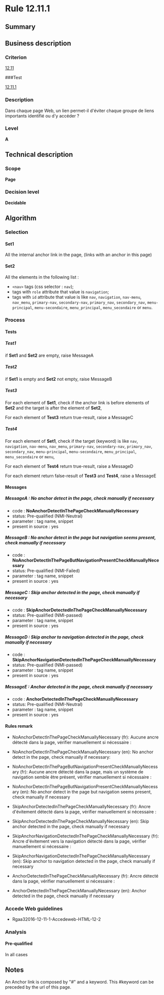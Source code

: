 # Rule 12.11.1

## Summary

## Business description

### Criterion

[12.11](http://references.modernisation.gouv.fr/rgaa/criteres.html#crit-12-11)

###Test

[12.11.1](http://references.modernisation.gouv.fr/rgaa/criteres.html#test-12-11-1)

### Description

Dans chaque page Web, un lien permet-il d'&eacute;viter chaque groupe de liens importants identifi&eacute; ou d'y acc&eacute;der ?

### Level

**A**

## Technical description

### Scope

**Page**

### Decision level

**Decidable**

## Algorithm

### Selection

#### Set1

All the internal anchor link in the page, (links with an anchor in this page)

#### Set2

All the elements in the following list :
 *  `<nav>` tags (css selector : `nav`);
 *  tags with `role` attribute that value is `navigation`;
 *  tags with `id` attribute that value is like `nav`, `navigation`, `nav-menu`, `nav_menu`, `primary-nav`, `secondary-nav`, `primary_nav`, `secondary_nav`, `menu-principal`, `menu-secondaire`, `menu_principal`, `menu_secondaire` or `menu`.

### Process

#### Tests

##### Test1

if **Set1** and **Set2** are empty, raise MessageA

##### Test2

if **Set1** is empty and **Set2** not empty, raise MessageB

##### Test3

For each element of **Set1**, check if the anchor link is before elements of **Set2** and the target is after the element of **Set2**, 

For each element of **Test3** return true-result, raise a MessageC

##### Test4

For each element of **Set1**, check if the target (keyword) is like `nav`, `navigation`, `nav-menu`, `nav_menu`, `primary-nav`, `secondary-nav`, `primary_nav`, `secondary_nav`, `menu-principal`, `menu-secondaire`, `menu_principal`, `menu_secondaire` or `menu`, 

For each element of **Test4** return true-result, raise a MessageD

For each element return false-result of **Test3** and **Test4**, raise a MessageE

#### Messages

##### MessageA : No anchor detect in the page, check manually if necessary

-    code : **NoAnchorDetectInThePageCheckManuallyNecessary** 
-    status: Pre-qualified (NMI-Neutral)
-    parameter : tag name, snippet
-    present in source : yes

##### MessageB : No anchor detect in the page but navigation seems present, check manually if necessary

-    code : **NoAnchorDetectInThePageButNavigationPresentCheckManuallyNecessary** 
-    status: Pre-qualified (NMI-Failed)
-    parameter : tag name, snippet
-    present in source : yes

##### MessageC : Skip anchor detected in the page, check manually if necessary

-    code : **SkipAnchorDetectedInThePageCheckManuallyNecessary** 
-    status: Pre-qualified (NMI-passed)
-    parameter : tag name, snippet
-    present in source : yes

##### MessageD : Skip anchor to navigation detected in the page, check manually if necessary

-    code : **SkipAnchorNavigationDetectedInThePageCheckManuallyNecessary** 
-    status: Pre-qualified (NMI-passed)
-    parameter : tag name, snippet
-    present in source : yes

##### MessageE : Anchor detected in the page, check manually if necessary

-    code : **AnchorDetectedInThePageCheckManuallyNecessary** 
-    status: Pre-qualified (NMI-Neutral)
-    parameter : tag name, snippet
-    present in source : yes

#### Rules remark

 * NoAnchorDetectInThePageCheckManuallyNecessary (fr): Aucune ancre d&eacute;tect&eacute; dans la page, v&eacute;rifier manuellement si n&eacute;cessaire :
 * NoAnchorDetectInThePageCheckManuallyNecessary (en): No anchor detect in the page, check manually if necessary:

 * NoAnchorDetectInThePageButNavigationPresentCheckManuallyNecessary (fr): Aucune ancre d&eacute;tect&eacute; dans la page, mais un système de navigation semble être présent, v&eacute;rifier manuellement si n&eacute;cessaire :
 * NoAnchorDetectInThePageButNavigationPresentCheckManuallyNecessary (en): No anchor detect in the page but navigation seems present, check manually if necessary

 * SkipAnchorDetectedInThePageCheckManuallyNecessary (fr): Ancre d'&eacute;vitement d&eacute;tect&eacute; dans la page, v&eacute;rifier manuellement si n&eacute;cessaire :
 * SkipAnchorDetectedInThePageCheckManuallyNecessary (en): Skip anchor detected in the page, check manually if necessary

 * SkipAnchorNavigationDetectedInThePageCheckManuallyNecessary (fr): Ancre d'&eacute;vitement vers la navigation d&eacute;tect&eacute; dans la page, v&eacute;rifier manuellement si n&eacute;cessaire :
 * SkipAnchorNavigationDetectedInThePageCheckManuallyNecessary (en): Skip anchor to navigation detected in the page, check manually if necessary

 * AnchorDetectedInThePageCheckManuallyNecessary (fr): Ancre d&eacute;tect&eacute; dans la page, v&eacute;rifier manuellement si n&eacute;cessaire :
 * AnchorDetectedInThePageCheckManuallyNecessary (en): Anchor detected in the page, check manually if necessary

### Accede Web guidelines

 * Rgaa32016-12-11-1-Accedeweb-HTML-12-2

### Analysis

#### Pre-qualified

In all cases

## Notes

An Anchor link is composed by "#" and a keyword. This #keyword can be preceded by the url of this page.